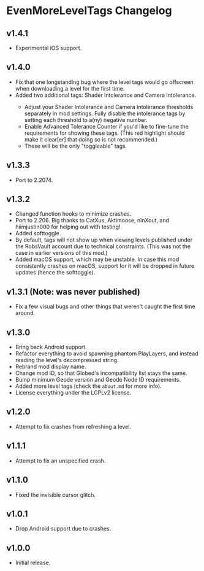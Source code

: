 # EvenMoreLevelTags Changelog
## v1.4.1
- Experimental iOS support.
## v1.4.0
- Fix that one longstanding bug where the level tags would go offscreen when downloading a level for the first time.
- Added two additional tags: <cl>Shader Intolerance</c> and <cl>Camera Intolerance</c>.
  - Adjust your <cl>Shader Intolerance</c> and <cl>Camera Intolerance</c> thresholds separately in mod settings. Fully disable the intolerance tags by setting each threshold to a(ny) negative number.
  - Enable <cr>Advanced Tolerance Counter</c> if you'd like to fine-tune the requirements for showing these tags. <cr>(This red highlight should make it clear[er] that doing so is not recommended.)</c>
  - These will be the only "toggleable" tags.
## v1.3.3
- Port to 2.2074.
## v1.3.2
- Changed function hooks to minimize crashes.
- Port to 2.206. Big thanks to CatXus, Aktimoose, ninXout, and hiimjustin000 for helping out with testing!
- Added softtoggle.
- By default, tags will not show up when viewing levels published under the RobsVault account due to technical constraints. (This was not the case in earlier versions of this mod.)
- Added macOS support, which may be unstable. In case this mod consistently crashes on macOS, support for it will be dropped in future updates (hence the softtoggle).
## v1.3.1 (Note: was never published)
- Fix a few visual bugs and other things that weren't caught the first time around. 
## v1.3.0
- Bring back Android support.
- Refactor everything to avoid spawning phantom PlayLayers, and instead reading the level's decompressed string.
- Rebrand mod display name.
- Change mod ID, so that Globed's incompatibility list stays the same.
- Bump minimum Geode version and Geode Node ID requirements.
- Added more level tags (check the `about.md` for more info).
- License everything under the LGPLv2 license.
## v1.2.0
- Attempt to fix crashes from refreshing a level.
## v1.1.1
- Attempt to fix an unspecified crash.
## v1.1.0
- Fixed the invisible cursor glitch.
## v1.0.1
- Drop Android support due to crashes.
## v1.0.0
- Initial release.
